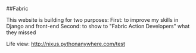 ##Fabric

This website is building for two purposes:
First: to improve my skills in Django and front-end
Second: to show to "Fabric Action Developers" what they missed

Life view:
http://nixus.pythonanywhere.com/test
